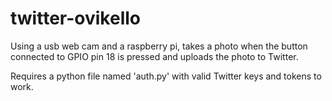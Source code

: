 # twitter-ovikello

Using a usb web cam and a raspberry pi, 
takes a photo when the button connected to GPIO pin 18 is pressed 
and uploads the photo to Twitter.

Requires a python file named 'auth.py' with valid Twitter keys and tokens to work.